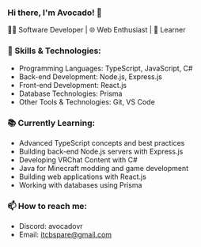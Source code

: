 ### Hi there, I'm Avocado! 👋

👨‍💻 Software Developer | 🌐 Web Enthusiast | 🌱 Learner

### 💼 Skills & Technologies:

- Programming Languages: TypeScript, JavaScript, C#
- Back-end Development: Node.js, Express.js
- Front-end Development: React.js
- Database Technologies: Prisma
- Other Tools & Technologies: Git, VS Code

### 📚 Currently Learning:

- Advanced TypeScript concepts and best practices
- Building back-end Node.js servers with Express.js
- Developing VRChat Content with C#
- Java for Minecraft modding and game development
- Building web applications with React.js
- Working with databases using Prisma

### 📫 How to reach me:

- Discord: avocadovr
- Email: itcbspare@gmail.com
